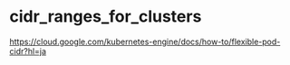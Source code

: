 # cidr_ranges_for_clusters

https://cloud.google.com/kubernetes-engine/docs/how-to/flexible-pod-cidr?hl=ja
